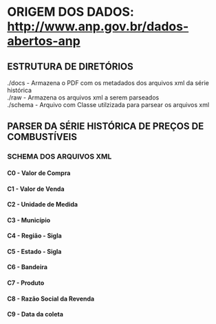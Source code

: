 # ORIGEM DOS DADOS: http://www.anp.gov.br/dados-abertos-anp

## ESTRUTURA DE DIRETÓRIOS
./docs - Armazena o PDF com os metadados dos arquivos xml da série histórica<br>
./raw - Armazena os arquivos xml a serem parseados<br>
./schema - Arquivo com Classe utilzizada para parsear os arquivos xml<br>

## PARSER DA SÉRIE HISTÓRICA DE PREÇOS DE COMBUSTÍVEIS

### SCHEMA DOS ARQUIVOS XML

#### C0 - Valor de Compra
#### C1 - Valor de Venda
#### C2 - Unidade de Medida
#### C3 - Município
#### C4 - Região - Sigla
#### C5 - Estado - Sigla
#### C6 - Bandeira
#### C7 - Produto
#### C8 - Razão Social da Revenda
#### C9 - Data da coleta
